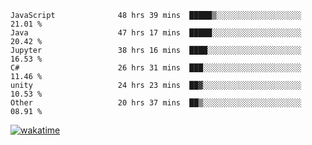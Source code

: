 <!--START_SECTION:waka-->

```text
JavaScript              48 hrs 39 mins  █████▒░░░░░░░░░░░░░░░░░░░   21.01 %
Java                    47 hrs 17 mins  █████░░░░░░░░░░░░░░░░░░░░   20.42 %
Jupyter                 38 hrs 16 mins  ████░░░░░░░░░░░░░░░░░░░░░   16.53 %
C#                      26 hrs 31 mins  ███░░░░░░░░░░░░░░░░░░░░░░   11.46 %
unity                   24 hrs 23 mins  ██▓░░░░░░░░░░░░░░░░░░░░░░   10.53 %
Other                   20 hrs 37 mins  ██▒░░░░░░░░░░░░░░░░░░░░░░   08.91 %
```

<!--END_SECTION:waka-->
[![wakatime](https://wakatime.com/badge/user/6c2f442e-41b4-42e3-bc06-d5d8203ad1da.svg)](https://wakatime.com/@6c2f442e-41b4-42e3-bc06-d5d8203ad1da)
